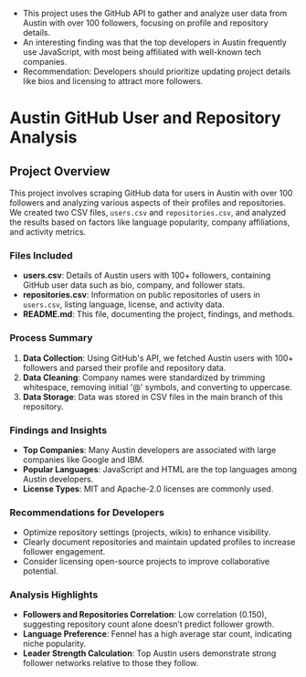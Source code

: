 - This project uses the GitHub API to gather and analyze user data from Austin with over 100 followers, focusing on profile and repository details.
- An interesting finding was that the top developers in Austin frequently use JavaScript, with most being affiliated with well-known tech companies.
- Recommendation: Developers should prioritize updating project details like bios and licensing to attract more followers.

# Austin GitHub User and Repository Analysis

## Project Overview
This project involves scraping GitHub data for users in Austin with over 100 followers and analyzing various aspects of their profiles and repositories. We created two CSV files, `users.csv` and `repositories.csv`, and analyzed the results based on factors like language popularity, company affiliations, and activity metrics.

### Files Included
- **users.csv**: Details of Austin users with 100+ followers, containing GitHub user data such as bio, company, and follower stats.
- **repositories.csv**: Information on public repositories of users in `users.csv`, listing language, license, and activity data.
- **README.md**: This file, documenting the project, findings, and methods.

### Process Summary
1. **Data Collection**: Using GitHub's API, we fetched Austin users with 100+ followers and parsed their profile and repository data.
2. **Data Cleaning**: Company names were standardized by trimming whitespace, removing initial '@' symbols, and converting to uppercase.
3. **Data Storage**: Data was stored in CSV files in the main branch of this repository.

### Findings and Insights
- **Top Companies**: Many Austin developers are associated with large companies like Google and IBM.
- **Popular Languages**: JavaScript and HTML are the top languages among Austin developers.
- **License Types**: MIT and Apache-2.0 licenses are commonly used.

### Recommendations for Developers
- Optimize repository settings (projects, wikis) to enhance visibility.
- Clearly document repositories and maintain updated profiles to increase follower engagement.
- Consider licensing open-source projects to improve collaborative potential.

### Analysis Highlights
- **Followers and Repositories Correlation**: Low correlation (0.150), suggesting repository count alone doesn’t predict follower growth.
- **Language Preference**: Fennel has a high average star count, indicating niche popularity.
- **Leader Strength Calculation**: Top Austin users demonstrate strong follower networks relative to those they follow.


